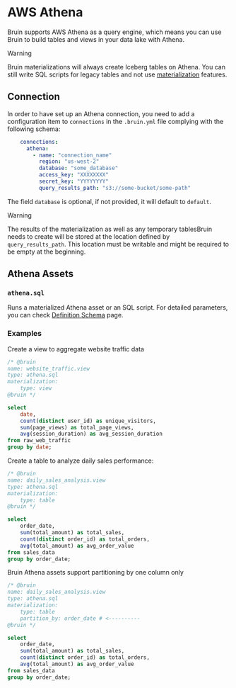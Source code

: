 # AWS Athena

Bruin supports AWS Athena as a query engine, which means you can use Bruin to build tables and views in your data lake with Athena.

> [!WARNING]
> Bruin materializations will always create Iceberg tables on Athena. You can still write SQL scripts for legacy tables and not use [materialization](../assets/materialization.md) features.


## Connection
In order to have set up an Athena connection, you need to add a configuration item to `connections` in the `.bruin.yml` file complying with the following schema:

```yaml
    connections:
      athena:
        - name: "connection_name"
          region: "us-west-2"
          database: "some_database" 
          access_key: "XXXXXXXX"
          secret_key: "YYYYYYYY"
          query_results_path: "s3://some-bucket/some-path" 
```

The field `database` is optional, if not provided, it will default to `default`.

> [!WARNING]
> The results of the materialization as well as any temporary tablesBruin needs to create will be stored at the location defined by `query_results_path`. This location must be writable and might be required to be empty at the beginning. 


## Athena Assets

### `athena.sql`
Runs a materialized Athena asset or an SQL script. For detailed parameters, you can check [Definition Schema](../assets/definition-schema.md) page.

### Examples
Create a view to aggregate website traffic data
```sql
/* @bruin
name: website_traffic.view
type: athena.sql
materialization:
    type: view
@bruin */

select
    date,
    count(distinct user_id) as unique_visitors,
    sum(page_views) as total_page_views,
    avg(session_duration) as avg_session_duration
from raw_web_traffic
group by date;
```

Create a table to analyze daily sales performance:
```sql
/* @bruin
name: daily_sales_analysis.view
type: athena.sql
materialization:
    type: table
@bruin */

select
    order_date,
    sum(total_amount) as total_sales,
    count(distinct order_id) as total_orders,
    avg(total_amount) as avg_order_value
from sales_data
group by order_date;
```

Bruin Athena assets support partitioning by one column only
```sql
/* @bruin
name: daily_sales_analysis.view
type: athena.sql
materialization:
    type: table
    partition_by: order_date # <----------
@bruin */

select
    order_date,
    sum(total_amount) as total_sales,
    count(distinct order_id) as total_orders,
    avg(total_amount) as avg_order_value
from sales_data
group by order_date;
```
